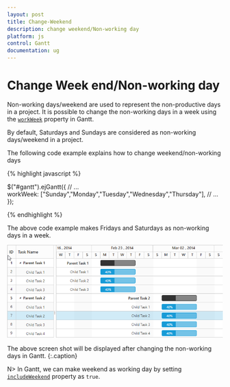 ```yaml
---
layout: post
title: Change-Weekend
description: change weekend/Non-working day
platform: js
control: Gantt
documentation: ug
---
```


# Change Week end/Non-working day
Non-working days/weekend are used to represent the non-productive days in a project. It is possible to change the non-working days in a week using the [`workWeek`](/api/js/ejgantt#members:workweek) property in Gantt.

By default, Saturdays and Sundays are considered as non-working days/weekend in a project. 

The following code example explains how to change weekend/non-working days

{% highlight javascript %}

$("#gantt").ejGantt({
     // ...     
     workWeek: ["Sunday","Monday","Tuesday","Wednesday","Thursday"],
     // ...
});

{% endhighlight %}

The above code example makes Fridays and Saturdays as non-working days in a week.

![](/js/Gantt/How-to/Change-Workweek_images/Change_Workweek_img1.png)

The above screen shot will be displayed after changing the non-working days in Gantt.
{:.caption}

N> In Gantt, we can make weekend as working day by setting [`includeWeekend`](/api/js/ejgantt#members:includeweekend) property as `true`.